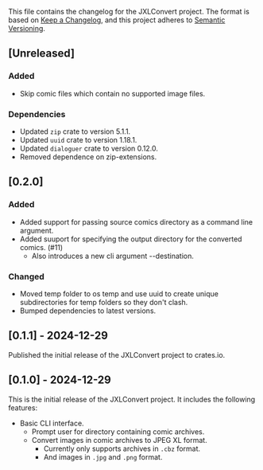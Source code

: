 This file contains the changelog for the JXLConvert project. The format is based on [Keep a Changelog](https://keepachangelog.com/en/1.0.0/), and this project adheres to [Semantic Versioning](https://semver.org/spec/v2.0.0.html).

## [Unreleased]

### Added
- Skip comic files which contain no supported image files.

### Dependencies
- Updated `zip` crate to version 5.1.1.
- Updated `uuid` crate to version 1.18.1.
- Updated `dialoguer` crate to version 0.12.0.
- Removed dependence on zip-extensions.

## [0.2.0]

### Added

- Added support for passing source comics directory as a command line argument.
- Added suuport for specifying the output directory for the converted comics. (#11)
   - Also introduces a new cli argument --destination.

### Changed

- Moved temp folder to os temp and use uuid to create unique subdirectories for temp folders so they don't clash.
- Bumped dependencies to latest versions.

## [0.1.1] - 2024-12-29

Published the initial release of the JXLConvert project to crates.io.

## [0.1.0] - 2024-12-29

This is the initial release of the JXLConvert project. It includes the following features:

- Basic CLI interface.
   - Prompt user for directory containing comic archives.
   - Convert images in comic archives to JPEG XL format.
      - Currently only supports archives in `.cbz` format.
      - And images in `.jpg` and `.png` format.